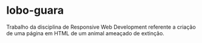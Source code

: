 # lobo-guara
Trabalho da disciplina de Responsive Web Development referente a criação de uma página em HTML de um animal ameaçado de extinção.
